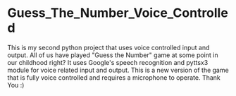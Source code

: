 # Guess_The_Number_Voice_Controlled
This is my second python project that uses voice controlled input and output.
All of us have played "Guess the Number" game at some point in our childhood right?
It uses Google's speech recognition and pyttsx3 module for voice related input and output. 
This is a new version of the game that is fully voice controlled and requires a microphone to operate. 
Thank You :)
